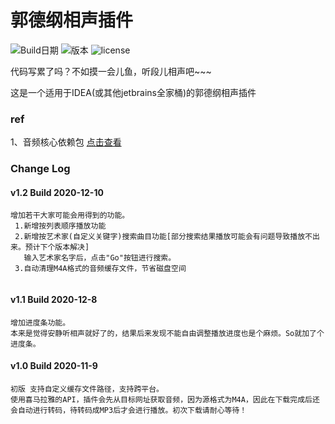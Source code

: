 # 郭德纲相声插件
![Build日期](https://img.shields.io/badge/Build-2020--12--10-green) 
![版本](https://img.shields.io/badge/Version-1.2-brightgreen)
![license](https://img.shields.io/badge/License-Apache%202.0-blue) 

代码写累了吗？不如摸一会儿鱼，听段儿相声吧~~~ 

这是一个适用于IDEA(或其他jetbrains全家桶)的郭德纲相声插件

### ref
1、音频核心依赖包 [点击查看](https://github.com/a1098832322/AudioCore)

### Change Log
 #### v1.2 Build 2020-12-10
 ``` 
 增加若干大家可能会用得到的功能。  
  1.新增按列表顺序播放功能
  2.新增按艺术家(自定义关键字)搜索曲目功能[部分搜索结果播放可能会有问题导致播放不出来。预计下个版本解决]  
    输入艺术家名字后，点击"Go"按钮进行搜索。
  3.自动清理M4A格式的音频缓存文件，节省磁盘空间
      
  ``` 
 #### v1.1 Build 2020-12-8
 ``` 
 增加进度条功能。  
 本来是觉得安静听相声就好了的，结果后来发现不能自由调整播放进度也是个麻烦。So就加了个进度条。
  ``` 
 #### v1.0 Build 2020-11-9
 ``` 
 初版 支持自定义缓存文件路径，支持跨平台。  
 使用喜马拉雅的API，插件会先从目标网址获取音频，因为源格式为M4A，因此在下载完成后还会自动进行转码，待转码成MP3后才会进行播放。初次下载请耐心等待！
  ```  